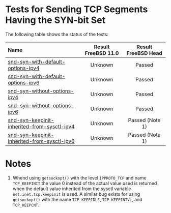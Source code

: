 # Tests for Sending TCP Segments Having the SYN-bit Set

The following table shows the status of the tests:

| Name                                                                                                                                                                            | Result FreeBSD 11.0 | Result FreeBSD Head |
|:--------------------------------------------------------------------------------------------------------------------------------------------------------------------------------|:-------------------:|:-------------------:|
|[snd-syn-with-default-options-ipv4](snd-syn-with-default-options-ipv4.pkt "Ensure that the default options are used")                                                            | Unknown             | Passed              |
|[snd-syn-with-default-options-ipv6](snd-syn-with-default-options-ipv6.pkt "Ensure that the default options are used")                                                            | Unknown             | Passed              |
|[snd-syn-without-options-ipv4](snd-syn-without-options-ipv4.pkt "Ensure that no options are used when using the TCP_NOOPT socket option")                                        | Unknown             | Passed              |
|[snd-syn-without-options-ipv6](snd-syn-without-options-ipv6.pkt "Ensure that no options are used when using the TCP_NOOPT socket option")                                        | Unknown             | Passed              |
|[snd-syn-keepinit-inherited-from-sysctl-ipv4](snd-syn-keepinit-inherited-from-sysctl-ipv4.pkt "Ensure that the keepinit timeout is inherited from the keepinit sysctl variable") | Unknown             | Passed  (Note 1)    |
|[snd-syn-keepinit-inherited-from-sysctl-ipv6](snd-syn-keepinit-inherited-from-sysctl-ipv6.pkt "Ensure that the keepinit timeout is inherited from the keepinit sysctl variable") | Unknown             | Passed  (Note 1)    |

# Notes
1. Whend using `getsockopt()` with the level `IPPROTO_TCP` and name `TCP_KEEPINIT` the value 0 instead of the actual
   value used is returned when the default value inherited from the sysctl variable `net.inet.tcp.keepinit` is used.
   A similar bug exists for using `getsockopt()` with the name `TCP_KEEPIDLE`, `TCP_KEEPINTVL`, and `TCP_KEEPCNT`.
